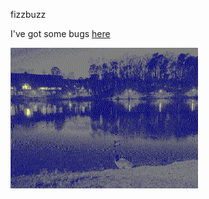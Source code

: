 fizzbuzz

I've got some bugs [here](https://github.com/dazmaks/seam-carving/tree/weird)

<img src="https://github.com/dazmaks/seam-carving/blob/weird/filters/filter1/ducks-out.jpg" width="300" height="225" />
